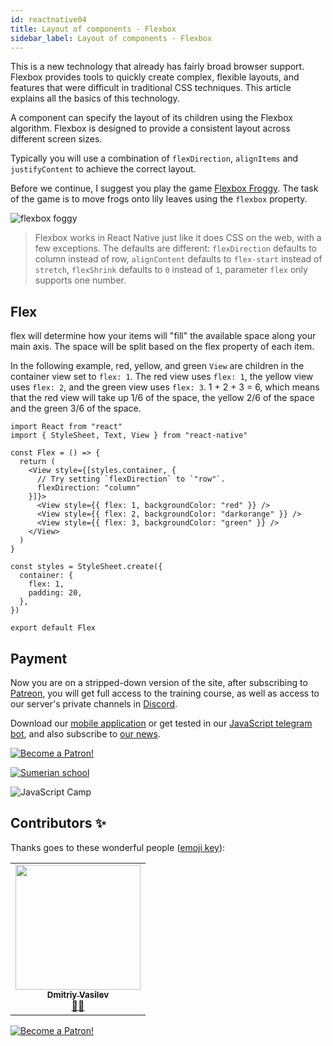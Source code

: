 ```yaml
---
id: reactnative04
title: Layout of components - Flexbox
sidebar_label: Layout of components - Flexbox
---
```


This is a new technology that already has fairly broad browser support. Flexbox provides tools to quickly create complex, flexible layouts, and features that were difficult in traditional CSS techniques. This article explains all the basics of this technology.

A component can specify the layout of its children using the Flexbox algorithm. Flexbox is designed to provide a consistent layout across different screen sizes.

Typically you will use a combination of `flexDirection`, `alignItems` and `justifyContent` to achieve the correct layout.

Before we continue, I suggest you play the game [Flexbox Froggy](https://flexboxfroggy.com/#ru). The task of the game is to move frogs onto lily leaves using the `flexbox` property.

![flexbox foggy](https://media-exp1.licdn.com/dms/image/C5612AQHTOPvO_L9DjA/article-inline_image-shrink_1000_1488/0/1549509849465?e=1619049600&v=beta&t=v5FfGyN3yTfpz7cjhQeX5Nj0jpy8Fu6j-6BE09lrLcg)

> Flexbox works in React Native just like it does CSS on the web, with a few exceptions. The defaults are different: `flexDirection` defaults to column instead of row, `alignContent` defaults to `flex-start` instead of `stretch`, `flexShrink` defaults to `0` instead of `1`, parameter `flex` only supports one number.

## Flex

flex will determine how your items will "fill" the available space along your main axis. The space will be split based on the flex property of each item.

In the following example, red, yellow, and green `View` are children in the container view set to `flex: 1`. The red view uses `flex: 1`, the yellow view uses `flex: 2`, and the green view uses `flex: 3`. 1 + 2 + 3 = 6, which means that the red view will take up 1/6 of the space, the yellow 2/6 of the space and the green 3/6 of the space.

```SnackPlayer name=index.js
import React from "react"
import { StyleSheet, Text, View } from "react-native"

const Flex = () => {
  return (
    <View style={[styles.container, {
      // Try setting `flexDirection` to `"row"`.
      flexDirection: "column"
    }]}>
      <View style={{ flex: 1, backgroundColor: "red" }} />
      <View style={{ flex: 2, backgroundColor: "darkorange" }} />
      <View style={{ flex: 3, backgroundColor: "green" }} />
    </View>
  )
}

const styles = StyleSheet.create({
  container: {
    flex: 1,
    padding: 20,
  },
})

export default Flex
```

## Payment

Now you are on a stripped-down version of the site, after subscribing to [Patreon](https://www.patreon.com/javascriptcamp), you will get full access to the training course, as well as access to our server's private channels in [Discord](https://discord.gg/6GDAfXn).

Download our [mobile application](http://onelink.to/njhc95) or get tested in our [JavaScript telegram bot](https://t.me/javascriptcamp_bot), and also subscribe to [our news](https://t.me/javascriptapp).

[![Become a Patron!](/Img/logo/patreon.jpg)](https://www.patreon.com/bePatron?u=31769291)


[![Sumerian school](/img/app.jpg)](http://onelink.to/njhc95)

![JavaScript Camp](/img/bandlink.png)

## Contributors ✨

Thanks goes to these wonderful people ([emoji key](https://allcontributors.org/docs/en/emoji-key)):

<table>
  <tr>
    <td align="center"><a href="https://fullstackserverless.github.io/"><img src="https://avatars0.githubusercontent.com/u/6774813?v=4?s=200" width="200px;" alt=""/><br /><sub><b>Dmitriy Vasilev</b></sub></a><br /> <a href="https://github.com/gHashTag/react-native-village/commits?author=gHashTag" title="Documentation">📖💲</a></td>
  </tr>
</table>

[![Become a Patron!](/img/logo/patreon.jpg)](https://www.patreon.com/bePatron?u=31769291)
